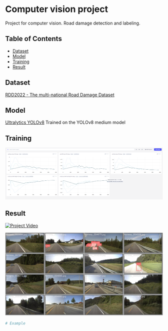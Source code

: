 # Computer vision project
Project for computer vision. Road damage detection and labeling.



## Table of Contents
- [Dataset](#Dataset)
- [Model](#Model)
- [Training](#Training)
- [Result](#Result)

## Dataset
[RDD2022 - The multi-national Road Damage Dataset](https://figshare.com/articles/dataset/RDD2022_-_The_multi-national_Road_Damage_Dataset_released_through_CRDDC_2022/21431547/1)

## Model
[Ultralytics YOLOv8](https://github.com/ultralytics/ultralytics)
Trained on the YOLOv8 medium model

## Training

![Training](./training.png)

## Result

[![Project Video](https://imgur.com/a/B21XmU3)](https://youtu.be/LwRqFRWlxNY)

![result1](./runs/detect/val/val_batch0_labels.jpg)

```bash
# Example 

